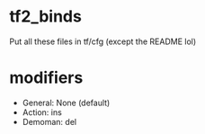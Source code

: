 # tf2_binds

Put all these files in tf/cfg (except the README lol)

# modifiers
* General: None (default)
* Action: ins
* Demoman: del
